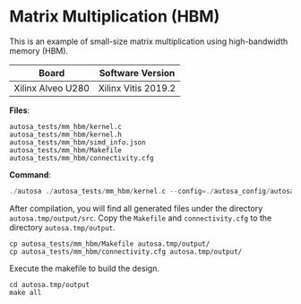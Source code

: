 # Matrix Multiplication (HBM)

This is an example of small-size matrix multiplication using high-bandwidth memory (HBM).

Board        | Software Version
-------------|-----------------
Xilinx Alveo U280 | Xilinx Vitis 2019.2

__Files__:
```
autosa_tests/mm_hbm/kernel.c
autosa_tests/mm_hbm/kernel.h
autosa_tests/mm_hbm/simd_info.json
autosa_tests/mm_hbm/Makefile
autosa_tests/mm_hbm/connectivity.cfg
```

__Command__:
```c
./autosa ./autosa_tests/mm_hbm/kernel.c --config=./autosa_config/autosa_config.json --target=autosa_hls_c --output-dir=./autosa.tmp/output --sa-sizes="{kernel[]->space_time[3];kernel[]->array_part[32,32,32];kernel[]->latency[8,8];kernel[]->simd[2];kernel[]->hbm_A[2];kernel[]->hbm_B[2];kernel[]->hbm_C_drain[2]}" --simd-info=./autosa_tests/mm_hbm/simd_info.json --hbm
```

After compilation, you will find all generated files under the directory `autosa.tmp/output/src`. Copy the `Makefile` and `connectivity.cfg` to the directory `autosa.tmp/output`.

```
cp autosa_tests/mm_hbm/Makefile autosa.tmp/output/
cp autosa_tests/mm_hbm/connectivity.cfg autosa.tmp/output/
```

Execute the makefile to build the design.

```
cd autosa.tmp/output
make all
```